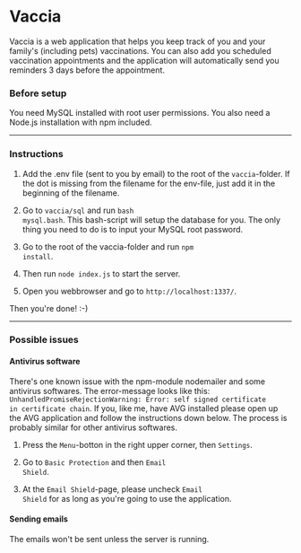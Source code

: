 # Vaccia
Vaccia is a web application that helps you keep track of you and your family's (including pets) vaccinations. You can also add you scheduled vaccination appointments and the application will automatically send you reminders 3 days before the appointment. 

### Before setup
You need MySQL installed with root user permissions. You also need a Node.js installation with npm included. 

<hr>

### Instructions
1. Add the .env file (sent to you by email) to the root of the <code>vaccia</code>-folder. If the dot is missing from the filename for the env-file, just add it in the beginning of the filename.

2. Go to <code>vaccia/sql</code> and run <code>bash mysql.bash</code>. 
This bash-script will setup the database for you. The only thing you need to do is to input your MySQL root password.

3. Go to the root of the vaccia-folder and run <code>npm install</code>.

4. Then run <code>node index.js</code> to start the server.

5. Open you webbrowser and go to <code>http://localhost:1337/</code>.

Then you're done! :-)

<hr>

### Possible issues
#### Antivirus software
There's one known issue with the npm-module nodemailer and some antivirus softwares. The error-message looks like this: <code>UnhandledPromiseRejectionWarning: Error: self signed certificate in certificate chain</code>. If you, like me, have AVG installed please open up the AVG application and follow the instructions down below. The process is probably similar for other antivirus softwares.

1. Press the <code>Menu</code>-botton in the right upper corner, then <code>Settings</code>.

2. Go to <code>Basic Protection</code> and then <code>Email Shield</code>.

3. At the <code>Email Shield</code>-page, please uncheck <code>Email Shield</code> for as long as you're going to use the application.

#### Sending emails
The emails won't be sent unless the server is running. 
